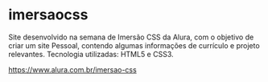 # imersaocss
Site desenvolvido na semana de Imersão CSS da Alura, com o objetivo de criar um site Pessoal, contendo algumas informações de currículo e projeto relevantes.
Tecnologia utilizadas: HTML5 e CSS3.

https://www.alura.com.br/imersao-css


